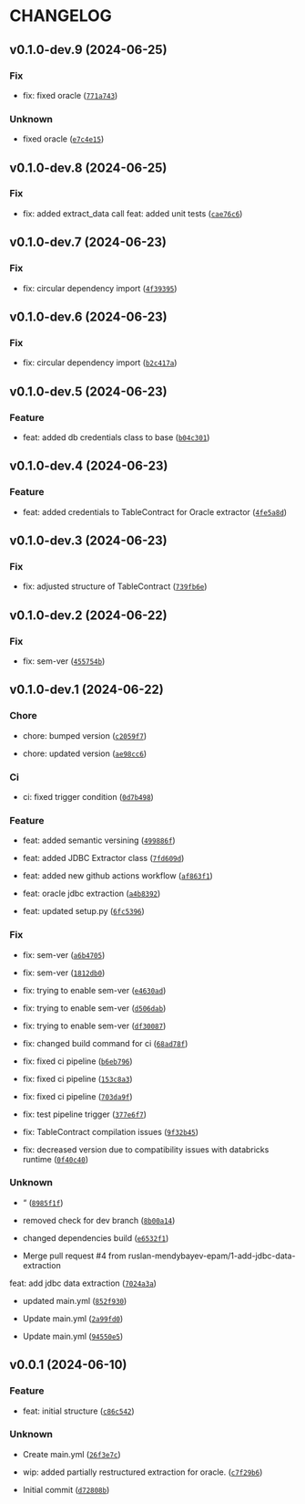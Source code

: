 # CHANGELOG

## v0.1.0-dev.9 (2024-06-25)

### Fix

* fix: fixed oracle ([`771a743`](https://github.com/ruslan-mendybayev-epam/ingestion-lib/commit/771a743f5bdeeb8ccd54221126727de9527a0aee))

### Unknown

* fixed oracle ([`e7c4e15`](https://github.com/ruslan-mendybayev-epam/ingestion-lib/commit/e7c4e15fe6213461c19ecc1c2d20919215785b91))

## v0.1.0-dev.8 (2024-06-25)

### Fix

* fix: added extract_data call
feat: added unit tests ([`cae76c6`](https://github.com/ruslan-mendybayev-epam/ingestion-lib/commit/cae76c6c30acc6957acc22095238da67863f436f))

## v0.1.0-dev.7 (2024-06-23)

### Fix

* fix: circular dependency import ([`4f39395`](https://github.com/ruslan-mendybayev-epam/ingestion-lib/commit/4f3939516fceb9f090930eb5bba96a557b893956))

## v0.1.0-dev.6 (2024-06-23)

### Fix

* fix: circular dependency import ([`b2c417a`](https://github.com/ruslan-mendybayev-epam/ingestion-lib/commit/b2c417a6350b631d42cdf2c7519a259508727456))

## v0.1.0-dev.5 (2024-06-23)

### Feature

* feat: added db credentials class to base ([`b04c301`](https://github.com/ruslan-mendybayev-epam/ingestion-lib/commit/b04c30141741bf63e3f155e288251887159ee022))

## v0.1.0-dev.4 (2024-06-23)

### Feature

* feat: added credentials to TableContract for Oracle extractor ([`4fe5a8d`](https://github.com/ruslan-mendybayev-epam/ingestion-lib/commit/4fe5a8d2e67de95beb1f16a1cff7199fc7c5e8be))

## v0.1.0-dev.3 (2024-06-23)

### Fix

* fix: adjusted structure of TableContract ([`739fb6e`](https://github.com/ruslan-mendybayev-epam/ingestion-lib/commit/739fb6eac5be9bd9a77cdf39ac7117d99f895974))

## v0.1.0-dev.2 (2024-06-22)

### Fix

* fix: sem-ver ([`455754b`](https://github.com/ruslan-mendybayev-epam/ingestion-lib/commit/455754b44eeecb8bb3122cf72fb2f6825987130b))

## v0.1.0-dev.1 (2024-06-22)

### Chore

* chore: bumped version ([`c2059f7`](https://github.com/ruslan-mendybayev-epam/ingestion-lib/commit/c2059f71db864a5a0616a11157d059122a58c43e))

* chore: updated version ([`ae98cc6`](https://github.com/ruslan-mendybayev-epam/ingestion-lib/commit/ae98cc63bc16f732014aa7f8b25b1768e035fc33))

### Ci

* ci: fixed trigger condition ([`0d7b498`](https://github.com/ruslan-mendybayev-epam/ingestion-lib/commit/0d7b498348586c64f4b109db745ffa7714e66bfc))

### Feature

* feat: added semantic versining ([`499886f`](https://github.com/ruslan-mendybayev-epam/ingestion-lib/commit/499886fc7cd32ff101ecd3aa402739957e82254b))

* feat: added JDBC Extractor class ([`7fd609d`](https://github.com/ruslan-mendybayev-epam/ingestion-lib/commit/7fd609d8bd5a35ca64367dbac2ad206a168bf11e))

* feat: added new github actions workflow ([`af863f1`](https://github.com/ruslan-mendybayev-epam/ingestion-lib/commit/af863f10b39e76ba4b07b6f3dd3742d449035d02))

* feat: oracle jdbc extraction ([`a4b8392`](https://github.com/ruslan-mendybayev-epam/ingestion-lib/commit/a4b83924615b409ad0bf807db15491fd75f80b39))

* feat: updated setup.py ([`6fc5396`](https://github.com/ruslan-mendybayev-epam/ingestion-lib/commit/6fc539686561f080697025140a82ad0550bea529))

### Fix

* fix: sem-ver ([`a6b4705`](https://github.com/ruslan-mendybayev-epam/ingestion-lib/commit/a6b470508d6165f8383579b9580b05743823389c))

* fix: sem-ver ([`1812db0`](https://github.com/ruslan-mendybayev-epam/ingestion-lib/commit/1812db0cd8319e149fdf9e990d65673f02edcac3))

* fix: trying to enable sem-ver ([`e4630ad`](https://github.com/ruslan-mendybayev-epam/ingestion-lib/commit/e4630ad5e240e8e47a768671c1bd30480a8473e1))

* fix: trying to enable sem-ver ([`d506dab`](https://github.com/ruslan-mendybayev-epam/ingestion-lib/commit/d506dabb5c9380bd72cdf9319a51c11518d12aa9))

* fix: trying to enable sem-ver ([`df30087`](https://github.com/ruslan-mendybayev-epam/ingestion-lib/commit/df30087460b55c0b18dfced3a1384d8f4289f6ff))

* fix: changed build command for ci ([`68ad78f`](https://github.com/ruslan-mendybayev-epam/ingestion-lib/commit/68ad78f990181baf4c4754ee914e3f5b802fdbc1))

* fix: fixed ci pipeline ([`b6eb796`](https://github.com/ruslan-mendybayev-epam/ingestion-lib/commit/b6eb796c1608ae9fb4ee8555dfcae1ba441815bb))

* fix: fixed ci pipeline ([`153c8a3`](https://github.com/ruslan-mendybayev-epam/ingestion-lib/commit/153c8a3b42f1147aaf5f8cc51582f7767ec57037))

* fix: fixed ci pipeline ([`703da9f`](https://github.com/ruslan-mendybayev-epam/ingestion-lib/commit/703da9f0cabc12df2a7e864c6986058044b260bf))

* fix: test pipeline trigger ([`377e6f7`](https://github.com/ruslan-mendybayev-epam/ingestion-lib/commit/377e6f779871af4f6eb69822f7179b0fae38dfa1))

* fix: TableContract compilation issues ([`9f32b45`](https://github.com/ruslan-mendybayev-epam/ingestion-lib/commit/9f32b454040a71f22bb3aecdf64662f02a80075c))

* fix: decreased version due to compatibility issues with databricks runtime ([`0f40c40`](https://github.com/ruslan-mendybayev-epam/ingestion-lib/commit/0f40c40c4203afe445b9fc5c6ad08d6e4c0e8d67))

### Unknown

* “ ([`8985f1f`](https://github.com/ruslan-mendybayev-epam/ingestion-lib/commit/8985f1f40237092a8efbcdf5582c3b3b188c00ac))

* removed check for dev branch ([`8b00a14`](https://github.com/ruslan-mendybayev-epam/ingestion-lib/commit/8b00a1422452e6ccc24c53239d70c90fee2f6bef))

* changed dependencies build ([`e6532f1`](https://github.com/ruslan-mendybayev-epam/ingestion-lib/commit/e6532f14002d7873e36b3012dec197405a9e7c6f))

* Merge pull request #4 from ruslan-mendybayev-epam/1-add-jdbc-data-extraction

feat: add jdbc data extraction ([`7024a3a`](https://github.com/ruslan-mendybayev-epam/ingestion-lib/commit/7024a3a8e676e59cb1001ca6b37a3b58ce03183b))

* updated main.yml ([`852f930`](https://github.com/ruslan-mendybayev-epam/ingestion-lib/commit/852f93085dca7d0ae0948874c9a84c14ad416e03))

* Update main.yml ([`2a99fd0`](https://github.com/ruslan-mendybayev-epam/ingestion-lib/commit/2a99fd0b991fdcdc47e839eb891a300b55c79a4c))

* Update main.yml ([`94550e5`](https://github.com/ruslan-mendybayev-epam/ingestion-lib/commit/94550e57539082159e686630cb895e0f896ad8d9))

## v0.0.1 (2024-06-10)

### Feature

* feat: initial structure ([`c86c542`](https://github.com/ruslan-mendybayev-epam/ingestion-lib/commit/c86c542d75548518ed1624859db13266c66d6e5e))

### Unknown

* Create main.yml ([`26f3e7c`](https://github.com/ruslan-mendybayev-epam/ingestion-lib/commit/26f3e7ceea4b5d5533e0f4d4fcca47b6e03d0c4c))

* wip: added partially restructured extraction for oracle. ([`c7f29b6`](https://github.com/ruslan-mendybayev-epam/ingestion-lib/commit/c7f29b6d40416c9cb3c96165c234d22959e6b0ba))

* Initial commit ([`d72808b`](https://github.com/ruslan-mendybayev-epam/ingestion-lib/commit/d72808b213016ac48fc69251abb2dbddd7f3d32e))
